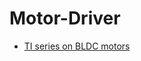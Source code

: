 # Motor-Driver

- [TI series on BLDC motors](https://www.ti.com/video/series/precision-labs/ti-precision-labs-brushless-dc-motors.html?context=1139747-1138777-1139742) 
